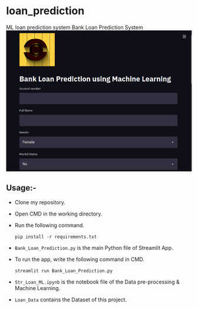 # loan_prediction
ML loan prediction system
  Bank Loan Prediction System
![homepage_](https://github.com/raphsang/loan_prediction/blob/main/homepage_.png?raw=true)
## Usage:-

- Clone my repository.
- Open CMD in the working directory.
- Run the following command.

  ```
  pip install -r requirements.txt
  ```
- `Bank_Loan_Prediction.py` is the main Python file of Streamlit App. 
- To run the app, write the following command in CMD.

  ```
  streamlit run Bank_Loan_Prediction.py
  ```
- `Str_Loan_ML.ipynb` is the notebook file of the Data pre-processing & Machine Learning.
- `Loan_Data` contains the Dataset of this project.

  
